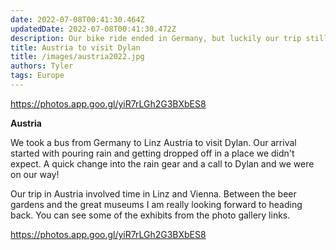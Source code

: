 ```yaml
---
date: 2022-07-08T00:41:30.464Z 
updatedDate: 2022-07-08T00:41:30.472Z
description: Our bike ride ended in Germany, but luckily our trip still had a stop or two left in it.
title: Austria to visit Dylan
title: /images/austria2022.jpg
authors: Tyler
tags: Europe
---
```

[](https://photos.app.goo.gl/yiR7rLGh2G3BXbES8)<https://photos.app.goo.gl/yiR7rLGh2G3BXbES8>

**Austria**

We took a bus from Germany to Linz Austria to visit Dylan. Our arrival started with pouring rain and getting dropped off in a place we didn't expect. A quick change into the rain gear and a call to Dylan and we were on our way!

Our trip in Austria involved time in Linz and Vienna. Between the beer gardens and the great museums I am really looking forward to heading back. You can see some of the exhibits from the photo gallery links. 

[](https://photos.app.goo.gl/yiR7rLGh2G3BXbES8)<https://photos.app.goo.gl/yiR7rLGh2G3BXbES8>